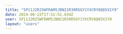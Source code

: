 ```yaml
---
title: "SP11J2R25WFRAM5JBN21R38R5GY1YXCRY8Q85X1Y9"
date: 2024-06-22T17:52:51.634Z
user: SP11J2R25WFRAM5JBN21R38R5GY1YXCRY8Q85X1Y9
layout: "users"
---
```

    